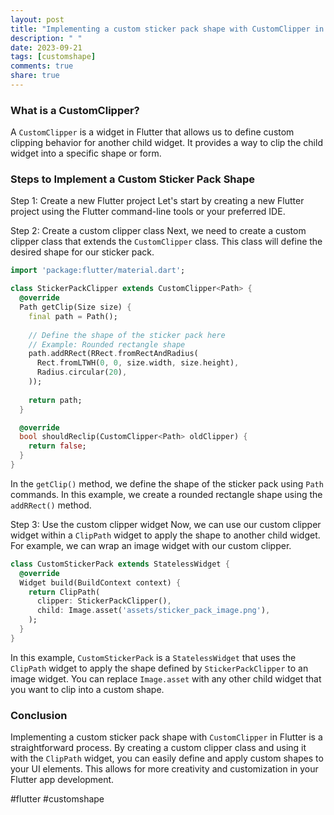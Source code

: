 ```yaml
---
layout: post
title: "Implementing a custom sticker pack shape with CustomClipper in Flutter"
description: " "
date: 2023-09-21
tags: [customshape]
comments: true
share: true
---
```


### What is a CustomClipper?
A `CustomClipper` is a widget in Flutter that allows us to define custom clipping behavior for another child widget. It provides a way to clip the child widget into a specific shape or form.

### Steps to Implement a Custom Sticker Pack Shape

Step 1: Create a new Flutter project
Let's start by creating a new Flutter project using the Flutter command-line tools or your preferred IDE.

Step 2: Create a custom clipper class
Next, we need to create a custom clipper class that extends the `CustomClipper` class. This class will define the desired shape for our sticker pack.

```dart
import 'package:flutter/material.dart';

class StickerPackClipper extends CustomClipper<Path> {
  @override
  Path getClip(Size size) {
    final path = Path();
    
    // Define the shape of the sticker pack here
    // Example: Rounded rectangle shape
    path.addRRect(RRect.fromRectAndRadius(
      Rect.fromLTWH(0, 0, size.width, size.height),
      Radius.circular(20),
    ));
    
    return path;
  }

  @override
  bool shouldReclip(CustomClipper<Path> oldClipper) {
    return false;
  }
}
```

In the `getClip()` method, we define the shape of the sticker pack using `Path` commands. In this example, we create a rounded rectangle shape using the `addRRect()` method.

Step 3: Use the custom clipper widget
Now, we can use our custom clipper widget within a `ClipPath` widget to apply the shape to another child widget. For example, we can wrap an image widget with our custom clipper.

```dart
class CustomStickerPack extends StatelessWidget {
  @override
  Widget build(BuildContext context) {
    return ClipPath(
      clipper: StickerPackClipper(),
      child: Image.asset('assets/sticker_pack_image.png'),
    );
  }
}
```

In this example, `CustomStickerPack` is a `StatelessWidget` that uses the `ClipPath` widget to apply the shape defined by `StickerPackClipper` to an image widget. You can replace `Image.asset` with any other child widget that you want to clip into a custom shape.

### Conclusion
Implementing a custom sticker pack shape with `CustomClipper` in Flutter is a straightforward process. By creating a custom clipper class and using it with the `ClipPath` widget, you can easily define and apply custom shapes to your UI elements. This allows for more creativity and customization in your Flutter app development.

#flutter #customshape